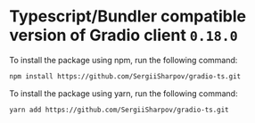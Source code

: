 # Typescript/Bundler compatible version of Gradio client `0.18.0`

To install the package using npm, run the following command:

```bash
npm install https://github.com/SergiiSharpov/gradio-ts.git
```

To install the package using yarn, run the following command:

```bash
yarn add https://github.com/SergiiSharpov/gradio-ts.git
```
